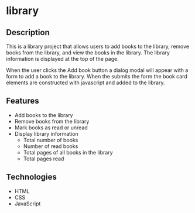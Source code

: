 # library

## Description

This is a library project that allows users to add books to the library, remove books from the library, and view the
books in the library. The library information is displayed at the top of the page.

When the user clicks the Add book button a dialog modal will appear with a form to add a book to the library. When the
submits the form the book card elements are constructed with javascript and added to the library.

## Features

- Add books to the library
- Remove books from the library
- Mark books as read or unread
- Display library information
    - Total number of books
    - Number of read books
    - Total pages of all books in the library
    - Total pages read

## Technologies

- HTML
- CSS
- JavaScript